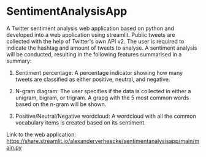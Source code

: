 # SentimentAnalysisApp
A Twitter sentiment analysis web application based on python and developed into a web application using streamlit. Public tweets are collected with the help of Twitter's own API v2. The user is required to indicate the hashtag and amount of tweets to analyse. A sentiment analysis will be conducted, resulting in the following features summarised in a summary:

1. Sentiment percentage: A percentage indicator showing how many tweets are classified as either positive, neutral, and negative.

2. N-gram diagram: The user specifies if the data is collected in either a unigram, bigram, or trigram. A grapg with the 5 most common words based on the n-gram will be shown.

3. Positive/Neutral/Negative wordcloud: A wordcloud with all the common vocabulary items is created based on its sentiment.

Link to the web application: https://share.streamlit.io/alexanderverheecke/sentimentanalysisapp/main/main.py
